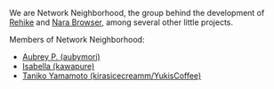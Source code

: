 We are Network Neighborhood, the group behind the development of [Rehike](//github.com/Rehike/Rehike) and [Nara Browser](//github.com/aubymori/nara-browser), among several other little projects.

Members of Network Neighborhood:
- [Aubrey P. (aubymori)](//github.com/aubymori)
- [Isabella (kawapure)](//github.com/kawapure)
- [Taniko Yamamoto (kirasicecreamm/YukisCoffee)](//github.com/YukisCoffee)
